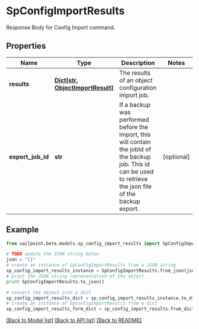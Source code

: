 # SpConfigImportResults

Response Body for Config Import command.

## Properties
Name | Type | Description | Notes
------------ | ------------- | ------------- | -------------
**results** | [**Dict[str, ObjectImportResult]**](ObjectImportResult.md) | The results of an object configuration import job. | 
**export_job_id** | **str** | If a backup was performed before the import, this will contain the jobId of the backup job. This id can be used to retrieve the json file of the backup export. | [optional] 

## Example

```python
from sailpoint.beta.models.sp_config_import_results import SpConfigImportResults

# TODO update the JSON string below
json = "{}"
# create an instance of SpConfigImportResults from a JSON string
sp_config_import_results_instance = SpConfigImportResults.from_json(json)
# print the JSON string representation of the object
print SpConfigImportResults.to_json()

# convert the object into a dict
sp_config_import_results_dict = sp_config_import_results_instance.to_dict()
# create an instance of SpConfigImportResults from a dict
sp_config_import_results_form_dict = sp_config_import_results.from_dict(sp_config_import_results_dict)
```
[[Back to Model list]](../README.md#documentation-for-models) [[Back to API list]](../README.md#documentation-for-api-endpoints) [[Back to README]](../README.md)


